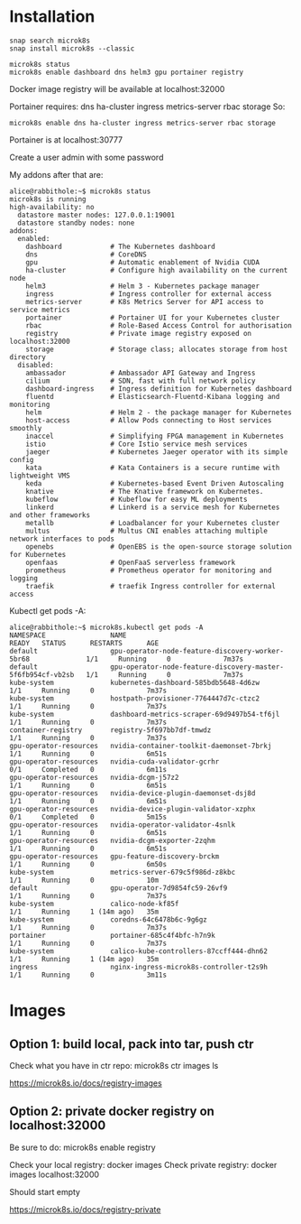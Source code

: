 # Installation
    snap search microk8s
    snap install microk8s --classic

    microk8s status
    microk8s enable dashboard dns helm3 gpu portainer registry

Docker image registry will be available at localhost:32000

Portainer requires:
    dns
    ha-cluster
    ingress
    metrics-server
    rbac
    storage
So:

    microk8s enable dns ha-cluster ingress metrics-server rbac storage

Portainer is at localhost:30777

Create a user admin with some password

My addons after that are:
```
alice@rabbithole:~$ microk8s status
microk8s is running
high-availability: no
  datastore master nodes: 127.0.0.1:19001
  datastore standby nodes: none
addons:
  enabled:
    dashboard            # The Kubernetes dashboard
    dns                  # CoreDNS
    gpu                  # Automatic enablement of Nvidia CUDA
    ha-cluster           # Configure high availability on the current node
    helm3                # Helm 3 - Kubernetes package manager
    ingress              # Ingress controller for external access
    metrics-server       # K8s Metrics Server for API access to service metrics
    portainer            # Portainer UI for your Kubernetes cluster
    rbac                 # Role-Based Access Control for authorisation
    registry             # Private image registry exposed on localhost:32000
    storage              # Storage class; allocates storage from host directory
  disabled:
    ambassador           # Ambassador API Gateway and Ingress
    cilium               # SDN, fast with full network policy
    dashboard-ingress    # Ingress definition for Kubernetes dashboard
    fluentd              # Elasticsearch-Fluentd-Kibana logging and monitoring
    helm                 # Helm 2 - the package manager for Kubernetes
    host-access          # Allow Pods connecting to Host services smoothly
    inaccel              # Simplifying FPGA management in Kubernetes
    istio                # Core Istio service mesh services
    jaeger               # Kubernetes Jaeger operator with its simple config
    kata                 # Kata Containers is a secure runtime with lightweight VMS
    keda                 # Kubernetes-based Event Driven Autoscaling
    knative              # The Knative framework on Kubernetes.
    kubeflow             # Kubeflow for easy ML deployments
    linkerd              # Linkerd is a service mesh for Kubernetes and other frameworks
    metallb              # Loadbalancer for your Kubernetes cluster
    multus               # Multus CNI enables attaching multiple network interfaces to pods
    openebs              # OpenEBS is the open-source storage solution for Kubernetes
    openfaas             # OpenFaaS serverless framework
    prometheus           # Prometheus operator for monitoring and logging
    traefik              # traefik Ingress controller for external access
```

Kubectl get pods -A:
```
alice@rabbithole:~$ microk8s.kubectl get pods -A
NAMESPACE                NAME                                                          READY   STATUS      RESTARTS      AGE
default                  gpu-operator-node-feature-discovery-worker-5br68              1/1     Running     0             7m37s
default                  gpu-operator-node-feature-discovery-master-5f6fb954cf-vb2sb   1/1     Running     0             7m37s
kube-system              kubernetes-dashboard-585bdb5648-4d6zw                         1/1     Running     0             7m37s
kube-system              hostpath-provisioner-7764447d7c-ctzc2                         1/1     Running     0             7m37s
kube-system              dashboard-metrics-scraper-69d9497b54-tf6jl                    1/1     Running     0             7m37s
container-registry       registry-5f697bb7df-tmwdz                                     1/1     Running     0             7m37s
gpu-operator-resources   nvidia-container-toolkit-daemonset-7brkj                      1/1     Running     0             6m51s
gpu-operator-resources   nvidia-cuda-validator-gcrhr                                   0/1     Completed   0             6m11s
gpu-operator-resources   nvidia-dcgm-j57z2                                             1/1     Running     0             6m51s
gpu-operator-resources   nvidia-device-plugin-daemonset-dsj8d                          1/1     Running     0             6m51s
gpu-operator-resources   nvidia-device-plugin-validator-xzphx                          0/1     Completed   0             5m15s
gpu-operator-resources   nvidia-operator-validator-4snlk                               1/1     Running     0             6m51s
gpu-operator-resources   nvidia-dcgm-exporter-2zqhm                                    1/1     Running     0             6m51s
gpu-operator-resources   gpu-feature-discovery-brckm                                   1/1     Running     0             6m50s
kube-system              metrics-server-679c5f986d-z8kbc                               1/1     Running     0             10m
default                  gpu-operator-7d9854fc59-26vf9                                 1/1     Running     0             7m37s
kube-system              calico-node-kf85f                                             1/1     Running     1 (14m ago)   35m
kube-system              coredns-64c6478b6c-9g6gz                                      1/1     Running     0             7m37s
portainer                portainer-685c4f4bfc-h7n9k                                    1/1     Running     0             7m37s
kube-system              calico-kube-controllers-87ccff444-dhn62                       1/1     Running     1 (14m ago)   35m
ingress                  nginx-ingress-microk8s-controller-t2s9h                       1/1     Running     0             3m11s
```

# Images
## Option 1: build local, pack into tar, push ctr
Check what you have in ctr repo:
    microk8s ctr images ls

https://microk8s.io/docs/registry-images

## Option 2: private docker registry on localhost:32000
Be sure to do:
    microk8s enable registry

Check your local registry: docker images
Check private registry:    docker images localhost:32000

Should start empty

https://microk8s.io/docs/registry-private